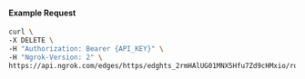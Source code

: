 <!-- Code generated for API Clients. DO NOT EDIT. -->
#### Example Request
```bash
curl \
-X DELETE \
-H "Authorization: Bearer {API_KEY}" \
-H "Ngrok-Version: 2" \
https://api.ngrok.com/edges/https/edghts_2rmHAlUG01MNX5Hfu7Zd9cHMxio/routes/edghtsrt_2rmHAlzsRQZOEUENM2fErQndTVu/compression
